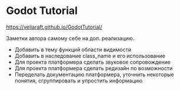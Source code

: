 # Godot Tutorial
https://veliaraft.github.io/GodotTutorial/

Заметки автора самому себе на доп. реализацию.
- Добавить в тему функций области видимости
- Добавить в наследование class_name и его использование
- Для проекта платформера сделать звуковое сопровождение
- Для проекта платформера сделать редизайн по возможности
- Переделать документацию платформера, уточнить некоторые понятия, сгруппировать и упростить информацию
